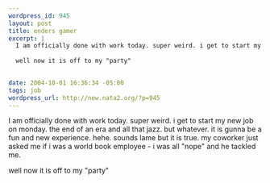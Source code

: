 ```yaml
--- 
wordpress_id: 945
layout: post
title: enders gamer
excerpt: |
  I am officially done with work today. super weird. i get to start my new job on monday. the end of an era and all that jazz. but whatever. it is gunna be a fun and new experience. hehe. sounds lame but it is true. my coworker just asked me if i was a world book employee  - i was all "nope" and he tackled me. 
  
  well now it is off to my "party"
  

date: 2004-10-01 16:36:34 -05:00
tags: job
wordpress_url: http://new.nata2.org/?p=945
---
```

I am officially done with work today. super weird. i get to start my new job on monday. the end of an era and all that jazz. but whatever. it is gunna be a fun and new experience. hehe. sounds lame but it is true. my coworker just asked me if i was a world book employee  - i was all "nope" and he tackled me. 

well now it is off to my "party"

